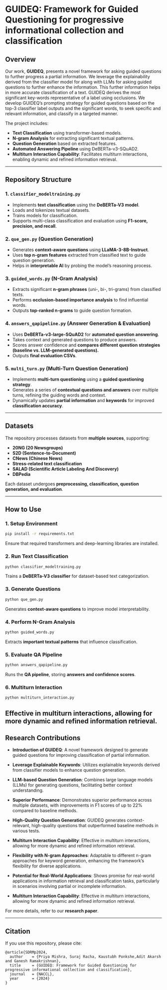 # **GUIDEQ: Framework for Guided Questioning for progressive informational collection and classification**

## **Overview**
Our work, **GUIDEQ**, presents a novel framework for asking guided questions to further progress a partial information. We leverage the explainability derived from the classifier model for along with LLMs for asking
guided questions to further enhance the information. This further information helps in more accurate classification of a text. GUIDEQ derives the most significant key-words representative of a label using occlusions. We develop GUIDEQ’s prompting strategy for guided questions based on the top-3 classifier label outputs and the significant words, to seek specific and relevant information, and classify in a targeted manner. 

The project includes:
- **Text Classification** using transformer-based models.
- **N-gram Analysis** for extracting significant textual patterns.
- **Question Generation** based on extracted features.
- **Automated Answering Pipeline** using DeBERTa-v3-SQuAD2.
- **Multiturn Interaction Capability**: Facilitates multiturn interactions, enabling dynamic and refined information retrieval.
 

---

## **Repository Structure**
### **1. `classifier_modeltraining.py`**
- Implements **text classification** using the **DeBERTa-V3 model**.
- Loads and tokenizes textual datasets.
- Trains models for classification.
- Supports multi-class classification and evaluation using **F1-score, precision, and recall**.

### **2. `que_gen.py` (Question Generation)**
- Generates **context-aware questions** using **LLaMA-3-8B-Instruct**.
- Uses **top n-gram features** extracted from classified text to guide question generation.
- Helps in **interpretable AI** by probing the model’s reasoning process.

### **3. `guided_words.py` (N-Gram Analysis)**
- Extracts significant **n-gram phrases** (uni-, bi-, tri-grams) from classified texts.
- Performs **occlusion-based importance analysis** to find influential words.
- Outputs **top-ranked n-grams** to guide question formation.

### **4. `answers_qapipeline.py` (Answer Generation & Evaluation)**
- Uses **DeBERTa-v3-large-SQuAD2** for **automated question answering**.
- Takes context and generated questions to produce answers.
- Scores answer confidence and **compares different question strategies (baseline vs. LLM-generated questions).**
- Outputs **final evaluation CSVs**.

### **5. `multi_turn.py` (Multi-Turn Question Generation)**
- Implements **multi-turn questioning** using a **guided questioning strategy**.
- Generates a series of **contextual questions and answers** over multiple turns, refining the guiding words and context.
- Dynamically updates **partial information** and **keywords** for improved **classification accuracy**.

---

## **Datasets**
The repository processes datasets from **multiple sources**, supporting:
- **20NG (20 Newsgroups)**
- **S2D (Sentence-to-Document)**
- **CNews (Chinese News)**
- **Stress-related text classification**
- **SALAD (Scientific Article Labeling And Discovery)**
- **DBPedia**
 

Each dataset undergoes **preprocessing, classification, question generation, and evaluation**.

---

## **How to Use**
### **1. Setup Environment**
```bash
pip install -r requirements.txt
```
Ensure that required transformers and deep-learning libraries are installed.

### **2. Run Text Classification**
```bash
python classifier_modeltraining.py
```
Trains a **DeBERTa-V3 classifier** for dataset-based text categorization.

### **3. Generate Questions**
```bash
python que_gen.py
```
Generates **context-aware questions** to improve model interpretability.

### **4. Perform N-Gram Analysis**
```bash
python guided_words.py
```
Extracts **important textual patterns** that influence classification.

### **5. Evaluate QA Pipeline**
```bash
python answers_qapipeline.py
```
Runs the **QA pipeline**, storing **answers and confidence scores**.
 

### **6. Multiturn Interaction**
```bash
python multiturn_interaction.py
```
Effective in **multiturn interactions**, allowing for more **dynamic and refined information retrieval**.
---

## **Research Contributions**
- **Introduction of GUIDEQ**: A novel framework designed to generate guided questions for improving classification of partial information.

- **Leverage Explainable Keywords**: Utilizes explainable keywords derived from classifier models to enhance question generation.

- **LLM-based Question Generation**: Combines large language models (LLMs) for generating questions, facilitating better context understanding.

- **Superior Performance**: Demonstrates superior performance across multiple datasets, with improvements in F1 scores of up to 22% compared to baseline methods.

- **High-Quality Question Generation**: GUIDEQ generates context-relevant, high-quality questions that outperformed baseline methods in various tests.

- **Multiturn Interaction Capability**: Effective in multiturn interactions, allowing for more dynamic and refined information retrieval.

- **Flexibility with N-gram Approaches**: Adaptable to different n-gram approaches for keyword generation, enhancing the framework’s flexibility for diverse applications.

- **Potential for Real-World Applications**: Shows promise for real-world applications in information retrieval and classification tasks, particularly in scenarios involving partial or incomplete information.

- **Multiturn Interaction Capability**: Effective in multiturn interactions, allowing for more dynamic and refined information retrieval.

For more details, refer to our **research paper**.



---

## **Citation**
If you use this repository, please cite:
```
@article{SDRMp2024,
  author    = {Priya Mishra, Suraj Racha, Kaustubh Ponkshe,Adit Akarsh and Ganesh Ramakrishnan},
  title     = {GUIDEQ: Framework for Guided Questioning for progressive informational collection and classification},
  journal   = {NACCL},
  year      = {2024}
}
```
 
